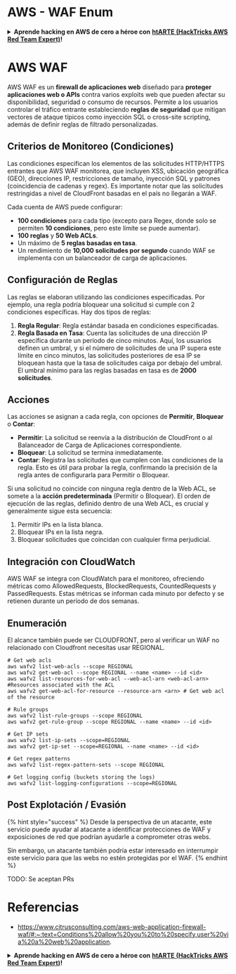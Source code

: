 # AWS - WAF Enum

<details>

<summary><strong>Aprende hacking en AWS de cero a héroe con</strong> <a href="https://training.hacktricks.xyz/courses/arte"><strong>htARTE (HackTricks AWS Red Team Expert)</strong></a><strong>!</strong></summary>

Otras formas de apoyar a HackTricks:

* Si quieres ver a tu **empresa anunciada en HackTricks** o **descargar HackTricks en PDF**, consulta los [**PLANES DE SUSCRIPCIÓN**](https://github.com/sponsors/carlospolop)!
* Consigue el [**merchandising oficial de PEASS & HackTricks**](https://peass.creator-spring.com)
* Descubre [**La Familia PEASS**](https://opensea.io/collection/the-peass-family), nuestra colección de [**NFTs**](https://opensea.io/collection/the-peass-family) exclusivos
* **Únete al** 💬 [**grupo de Discord**](https://discord.gg/hRep4RUj7f) o al [**grupo de telegram**](https://t.me/peass) o **sigue** a **Twitter** 🐦 [**@carlospolopm**](https://twitter.com/carlospolopm)**.**
* **Comparte tus trucos de hacking enviando PRs a los repositorios de github de** [**HackTricks**](https://github.com/carlospolop/hacktricks) y [**HackTricks Cloud**](https://github.com/carlospolop/hacktricks-cloud).

</details>

# AWS WAF

AWS WAF es un **firewall de aplicaciones web** diseñado para **proteger aplicaciones web o APIs** contra varios exploits web que pueden afectar su disponibilidad, seguridad o consumo de recursos. Permite a los usuarios controlar el tráfico entrante estableciendo **reglas de seguridad** que mitigan vectores de ataque típicos como inyección SQL o cross-site scripting, además de definir reglas de filtrado personalizadas.

## Criterios de Monitoreo (Condiciones)

Las condiciones especifican los elementos de las solicitudes HTTP/HTTPS entrantes que AWS WAF monitorea, que incluyen XSS, ubicación geográfica (GEO), direcciones IP, restricciones de tamaño, inyección SQL y patrones (coincidencia de cadenas y regex). Es importante notar que las solicitudes restringidas a nivel de CloudFront basadas en el país no llegarán a WAF.

Cada cuenta de AWS puede configurar:
- **100 condiciones** para cada tipo (excepto para Regex, donde solo se permiten **10 condiciones**, pero este límite se puede aumentar).
- **100 reglas** y **50 Web ACLs**.
- Un máximo de **5 reglas basadas en tasa**.
- Un rendimiento de **10,000 solicitudes por segundo** cuando WAF se implementa con un balanceador de carga de aplicaciones.

## Configuración de Reglas

Las reglas se elaboran utilizando las condiciones especificadas. Por ejemplo, una regla podría bloquear una solicitud si cumple con 2 condiciones específicas. Hay dos tipos de reglas:

1. **Regla Regular**: Regla estándar basada en condiciones especificadas.
2. **Regla Basada en Tasa**: Cuenta las solicitudes de una dirección IP específica durante un período de cinco minutos. Aquí, los usuarios definen un umbral, y si el número de solicitudes de una IP supera este límite en cinco minutos, las solicitudes posteriores de esa IP se bloquean hasta que la tasa de solicitudes caiga por debajo del umbral. El umbral mínimo para las reglas basadas en tasa es de **2000 solicitudes**.

## Acciones

Las acciones se asignan a cada regla, con opciones de **Permitir**, **Bloquear** o **Contar**:

- **Permitir**: La solicitud se reenvía a la distribución de CloudFront o al Balanceador de Carga de Aplicaciones correspondiente.
- **Bloquear**: La solicitud se termina inmediatamente.
- **Contar**: Registra las solicitudes que cumplen con las condiciones de la regla. Esto es útil para probar la regla, confirmando la precisión de la regla antes de configurarla para Permitir o Bloquear.

Si una solicitud no coincide con ninguna regla dentro de la Web ACL, se somete a la **acción predeterminada** (Permitir o Bloquear). El orden de ejecución de las reglas, definido dentro de una Web ACL, es crucial y generalmente sigue esta secuencia:

1. Permitir IPs en la lista blanca.
2. Bloquear IPs en la lista negra.
3. Bloquear solicitudes que coincidan con cualquier firma perjudicial.

## Integración con CloudWatch

AWS WAF se integra con CloudWatch para el monitoreo, ofreciendo métricas como AllowedRequests, BlockedRequests, CountedRequests y PassedRequests. Estas métricas se informan cada minuto por defecto y se retienen durante un período de dos semanas.


## Enumeración

El alcance también puede ser CLOUDFRONT, pero al verificar un WAF no relacionado con Cloudfront necesitas usar REGIONAL.
```
# Get web acls
aws wafv2 list-web-acls --scope REGIONAL
aws wafv2 get-web-acl --scope REGIONAL --name <name> --id <id>
aws wafv2 list-resources-for-web-acl --web-acl-arn <web-acl-arn> #Resources associated with the ACL
aws wafv2 get-web-acl-for-resource --resource-arn <arn> # Get web acl of the resource

# Rule groups
aws wafv2 list-rule-groups --scope REGIONAL
aws wafv2 get-rule-group --scope REGIONAL --name <name> --id <id>

# Get IP sets
aws wafv2 list-ip-sets --scope=REGIONAL
aws wafv2 get-ip-set --scope=REGIONAL --name <name> --id <id>

# Get regex patterns
aws wafv2 list-regex-pattern-sets --scope REGIONAL

# Get logging config (buckets storing the logs)
aws wafv2 list-logging-configurations --scope=REGIONAL
```
## Post Explotación / Evasión

{% hint style="success" %}
Desde la perspectiva de un atacante, este servicio puede ayudar al atacante a identificar protecciones de WAF y exposiciones de red que podrían ayudarle a comprometer otras webs.

Sin embargo, un atacante también podría estar interesado en interrumpir este servicio para que las webs no estén protegidas por el WAF.
{% endhint %}

TODO: Se aceptan PRs

# Referencias
* https://www.citrusconsulting.com/aws-web-application-firewall-waf/#:~:text=Conditions%20allow%20you%20to%20specify,user%20via%20a%20web%20application.

<details>

<summary><strong>Aprende hacking en AWS de cero a héroe con</strong> <a href="https://training.hacktricks.xyz/courses/arte"><strong>htARTE (HackTricks AWS Red Team Expert)</strong></a><strong>!</strong></summary>

Otras formas de apoyar a HackTricks:

* Si quieres ver a tu **empresa anunciada en HackTricks** o **descargar HackTricks en PDF** consulta los [**PLANES DE SUSCRIPCIÓN**](https://github.com/sponsors/carlospolop)!
* Consigue el [**merchandising oficial de PEASS & HackTricks**](https://peass.creator-spring.com)
* Descubre [**La Familia PEASS**](https://opensea.io/collection/the-peass-family), nuestra colección de [**NFTs**](https://opensea.io/collection/the-peass-family) exclusivos
* **Únete al** 💬 [**grupo de Discord**](https://discord.gg/hRep4RUj7f) o al [**grupo de telegram**](https://t.me/peass) o **sígueme** en **Twitter** 🐦 [**@carlospolopm**](https://twitter.com/carlospolopm)**.**
* **Comparte tus trucos de hacking enviando PRs a los repositorios de GitHub de** [**HackTricks**](https://github.com/carlospolop/hacktricks) y [**HackTricks Cloud**](https://github.com/carlospolop/hacktricks-cloud).

</details>
